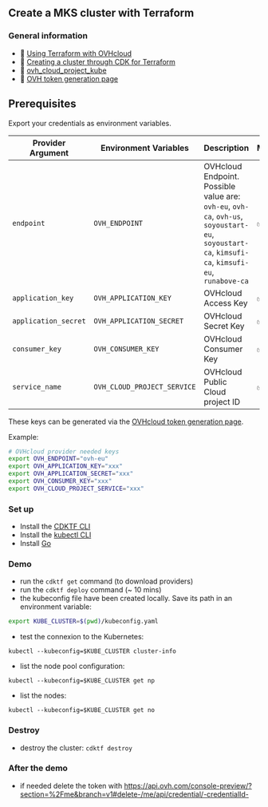 ## Create a MKS cluster with Terraform

### General information
 - 🔗 [Using Terraform with OVHcloud](https://help.ovhcloud.com/csm/fr-terraform-at-ovhcloud?id=kb_article_view&sysparm_article=KB0054776)
 - 🔗 [Creating a cluster through CDK for Terraform](https://help.ovhcloud.com/csm/en-gb-public-cloud-kubernetes-create-cluster-with-cdktf?id=kb_article_view&sysparm_article=KB0062120)
 - 🔗 [ovh_cloud_project_kube](https://registry.terraform.io/providers/ovh/ovh/latest/docs/resources/cloud_project_kube)
 - 🔗 [OVH token generation page](https://www.ovh.com/auth/api/createToken?GET=/*&POST=/*&PUT=/*&DELETE=/*)

## Prerequisites

Export your credentials as environment variables.

| Provider Argument | Environment Variables    | Description                                                                                                           | Mandatory |
| ----------------- | ------------------------ | --------------------------------------------------------------------------------------------------------------------- | --------- |
| `endpoint`      | `OVH_ENDPOINT`         | OVHcloud Endpoint. Possible value are: `ovh-eu`, `ovh-ca`, `ovh-us`, `soyoustart-eu`, `soyoustart-ca`, `kimsufi-ca`, `kimsufi-eu`, `runabove-ca`                                       | ✅        |
| `application_key`      | `OVH_APPLICATION_KEY`         | OVHcloud Access Key                                       | ✅        |
| `application_secret`      | `OVH_APPLICATION_SECRET`         | OVHcloud Secret Key                               | ✅        |
| `consumer_key`      | `OVH_CONSUMER_KEY` | OVHcloud Consumer Key | ✅        |
| `service_name`      | `OVH_CLOUD_PROJECT_SERVICE` | OVHcloud Public Cloud project ID| ✅        |

 These keys can be generated via the [OVHcloud token generation page](https://api.ovh.com/createToken/?GET=/*&POST=/*&PUT=/*&DELETE=/*).

Example:

```bash
# OVHcloud provider needed keys
export OVH_ENDPOINT="ovh-eu"
export OVH_APPLICATION_KEY="xxx"
export OVH_APPLICATION_SECRET="xxx"
export OVH_CONSUMER_KEY="xxx"
export OVH_CLOUD_PROJECT_SERVICE="xxx"
```

### Set up
  - Install the [CDKTF CLI](https://developer.hashicorp.com/terraform/tutorials/cdktf/cdktf-install)
  - Install the [kubectl CLI](https://kubernetes.io/docs/tasks/tools/#kubectl)
  - Install [Go](https://go.dev/doc/install)

### Demo

  - run the `cdktf get` command (to download providers)
  - run the `cdktf deploy` command (~ 10 mins)
  - the kubeconfig file have been created locally. Save its path in an environment variable:

```bash
export KUBE_CLUSTER=$(pwd)/kubeconfig.yaml
```

  - test the connexion to the Kubernetes:
  
`kubectl --kubeconfig=$KUBE_CLUSTER cluster-info`

  - list the node pool configuration:

`kubectl --kubeconfig=$KUBE_CLUSTER get np`

  - list the nodes:

`kubectl --kubeconfig=$KUBE_CLUSTER get no`

### Destroy

  - destroy the cluster: `cdktf destroy`

### After the demo

  - if needed delete the token with https://api.ovh.com/console-preview/?section=%2Fme&branch=v1#delete-/me/api/credential/-credentialId-
